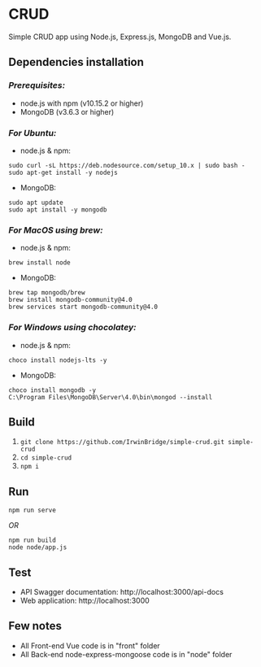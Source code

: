 # CRUD
Simple CRUD app using Node.js, Express.js, MongoDB and Vue.js.

## Dependencies installation

### *Prerequisites:*
- node.js with npm (v10.15.2 or higher)
- MongoDB (v3.6.3 or higher)

### *For Ubuntu:*
- node.js & npm:
```
sudo curl -sL https://deb.nodesource.com/setup_10.x | sudo bash -
sudo apt-get install -y nodejs
```
- MongoDB:
```
sudo apt update
sudo apt install -y mongodb
```

### *For MacOS using brew:*
- node.js & npm:
```
brew install node
```
- MongoDB:
```
brew tap mongodb/brew
brew install mongodb-community@4.0
brew services start mongodb-community@4.0
```

### *For Windows using chocolatey:*
- node.js & npm:
```
choco install nodejs-lts -y
```
- MongoDB:
```
choco install mongodb -y
C:\Program Files\MongoDB\Server\4.0\bin\mongod --install
```

## Build
1. ``` git clone https://github.com/IrwinBridge/simple-crud.git simple-crud ```
2.  ```cd simple-crud ```
3. ``` npm i ```

## Run

``` npm run serve ```

*OR*

```
npm run build
node node/app.js
```

## Test
- API Swagger documentation: http://localhost:3000/api-docs
- Web application: http://localhost:3000

## Few notes
- All Front-end Vue code is in "front" folder
- All Back-end node-express-mongoose code is in "node" folder
